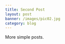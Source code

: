 ```yaml
---
title: Second Post
layout: post
banner: /images/pic02.jpg
category: blog
---
```

More simple posts.
<!--more-->
